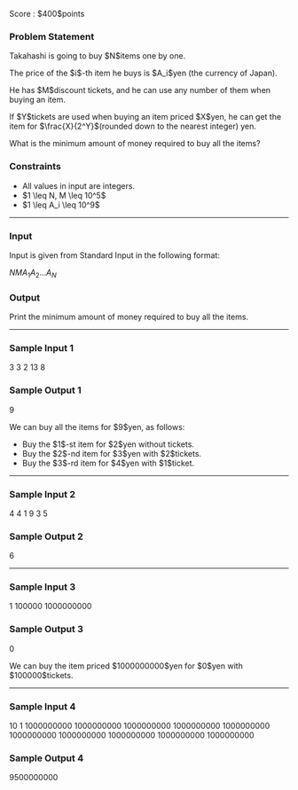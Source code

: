 
<div>

<span>

<span>

<p>
Score : $400$points
</p>

<div>

<section>

### **Problem Statement**

<p>
Takahashi is going to buy $N$items one by one.
</p>

<p>
The price of the $i$-th item he buys is $A_i$yen (the currency of Japan).
</p>

<p>
He has $M$discount tickets, and he can use any number of them when buying an item.
</p>

<p>
If $Y$tickets are used when buying an item priced $X$yen, he can get the item for $\frac{X}{2^Y}$(rounded down to the nearest integer) yen.
</p>

<p>
What is the minimum amount of money required to buy all the items?
</p>

</section>

</div>

<div>

<section>

### **Constraints**

<ul>

<li>
All values in input are integers.
</li>

<li>
$1 \leq N, M \leq 10^5$
</li>

<li>
$1 \leq A_i \leq 10^9$
</li>

</ul>

</section>

</div>

---

<div>

<div>

<section>

### **Input**

<p>
Input is given from Standard Input in the following format:
</p>

<div>

$N$$M$$A_1$$A_2$$...$$A_N$
</div>

</section>

</div>

<div>

<section>

### **Output**

<p>
Print the minimum amount of money required to buy all the items.
</p>

</section>

</div>

</div>

---

<div>

<section>

### **Sample Input 1**

<div>

3 3
2 13 8

</div>

</section>

</div>

<div>

<section>

### **Sample Output 1**

<div>

9

</div>

<p>
We can buy all the items for $9$yen, as follows:
</p>

<ul>

<li>
Buy the $1$-st item for $2$yen without tickets.
</li>

<li>
Buy the $2$-nd item for $3$yen with $2$tickets.
</li>

<li>
Buy the $3$-rd item for $4$yen with $1$ticket.
</li>

</ul>

</section>

</div>

---

<div>

<section>

### **Sample Input 2**

<div>

4 4
1 9 3 5

</div>

</section>

</div>

<div>

<section>

### **Sample Output 2**

<div>

6

</div>

</section>

</div>

---

<div>

<section>

### **Sample Input 3**

<div>

1 100000
1000000000

</div>

</section>

</div>

<div>

<section>

### **Sample Output 3**

<div>

0

</div>

<p>
We can buy the item priced $1000000000$yen for $0$yen with $100000$tickets.
</p>

</section>

</div>

---

<div>

<section>

### **Sample Input 4**

<div>

10 1
1000000000 1000000000 1000000000 1000000000 1000000000 1000000000 1000000000 1000000000 1000000000 1000000000

</div>

</section>

</div>

<div>

<section>

### **Sample Output 4**

<div>

9500000000

</div>

</section>

</div>

</span>

</span>

</div>
